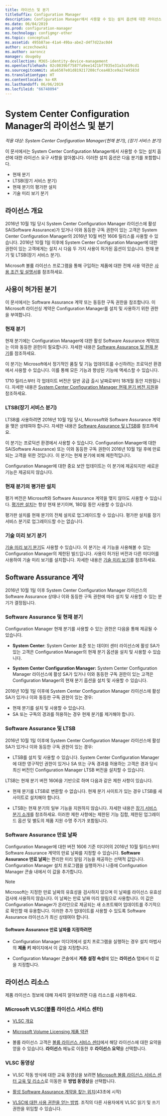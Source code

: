 ```yaml
---
title: 라이선스 및 분기
titleSuffix: Configuration Manager
description: Configuration Manager에서 사용할 수 있는 설치 옵션에 대한 라이선스 요구 사항 알아보기
ms.date: 06/04/2019
ms.prod: configuration-manager
ms.technology: configmgr-other
ms.topic: conceptual
ms.assetid: 495b87ae-41a4-49ba-abe2-d4f7d22ac0d4
author: aczechowski
ms.author: aaroncz
manager: dougeby
ms.collection: M365-identity-device-management
ms.openlocfilehash: 02c0839bf7587fa9ee1421bf7035e31a3ca59cd1
ms.sourcegitcommit: a6a6507e01d819217208cfcea483ce9a2744583d
ms.translationtype: HT
ms.contentlocale: ko-KR
ms.lasthandoff: 06/06/2019
ms.locfileid: "66748094"
---
```

# <a name="licensing-and-branches-for-system-center-configuration-manager"></a>System Center Configuration Manager의 라이선스 및 분기

*적용 대상: System Center Configuration Manager(현재 분기), (장기 서비스 분기)*

이 문서에서는 System Center Configuration Manager에서 사용할 수 있는 설치 옵션에 대한 라이선스 요구 사항을 알아봅니다. 이러한 설치 옵션은 다음 분기를 포함합니다.

- 현재 분기
- LTSB(장기 서비스 분기)
- 현재 분기의 평가판 설치
- 기술 미리 보기 분기

## <a name="licensing-overview"></a>라이선스 개요

2016년 10월 1일 당시 System Center Configuration Manager 라이선스에 활성 SA(Software Assurance)가 있거나 이와 동등한 구독 권한이 있는 고객은 System Center Configuration Manager의 2016년 10월 버전 1606 릴리스를 사용할 수 있습니다. 2016년 10월 1일 이후에 System Center Configuration Manager에 대한 권한이 있는 고객에게는 설치 시 다음 두 가지 사용이 허가된 옵션이 있습니다. 현재 분기 및 LTSB(장기 서비스 분기).

Microsoft 볼륨 라이선스 프로그램을 통해 구입하는 제품에 대한 전체 사용 약관은 [사용 조건 및 설명서](https://go.microsoft.com/fwlink/?LinkId=800052)를 참조하세요.


## <a name="licensed-branches"></a>사용이 허가된 분기

이 문서에서는 Software Assurance 계약 또는 동등한 구독 권한을 참조합니다. 이 Microsoft 라이선싱 계약은 Configuration Manager를 설치 및 사용하기 위한 권한을 부여합니다.

### <a name="current-branch"></a>현재 분기

현재 분기에는 Configuration Manager에 대한 활성 Software Assurance 계약(또는 이와 동등한 권한)이 필요합니다. 자세한 내용은 [Software Assurance 및 현재 분기](#software-assurance-and-the-current-branch)를 참조하세요.

이 분기는 Microsoft에서 정기적인 품질 및 기능 업데이트를 수신하려는 프로덕션 환경에서 사용할 수 있습니다. 이를 통해 모든 기능과 향상된 기능에 액세스할 수 있습니다.

1710 릴리스부터 각 업데이트 버전은 일반 공급 출시 날짜로부터 18개월 동안 지원됩니다. 자세한 내용은 [System Center Configuration Manager 현재 분기 버전 지원](/sccm/core/servers/manage/current-branch-versions-supported)을 참조하세요.

### <a name="long-term-servicing-branch-ltsb"></a>LTSB(장기 서비스 분기)

LTSB를 사용하려면 2016년 10월 1일 당시, Microsoft와 Software Assurance 계약을 맺은 상태여야 합니다. 자세한 내용은 [Software Assurance 및 LTSB](#software-assurance-and-the-ltsb)를 참조하세요.

이 분기는 프로덕션 환경에서 사용할 수 있습니다. Configuration Manager에 대한 SA(Software Assurance) 또는 이와 동등한 구독 권한이 2016년 10월 1일 후에 만료되는 고객을 위한 것입니다. 이 분기는 현재 분기에 비해 제한적입니다.

Configuration Manager에 대한 중요 보안 업데이트는 이 분기에 제공되지만 새로운 기능은 제공되지 않습니다.

### <a name="evaluation-installation-of-the-current-branch"></a>현재 분기의 평가판 설치

평가 버전은 Microsoft와 Software Assurance 계약을 맺지 않아도 사용할 수 있습니다. [평가판 설치](https://www.microsoft.com/evalcenter/evaluate-system-center-configuration-manager-and-endpoint-protection)는 항상 현재 분기이며, 180일 동안 사용할 수 있습니다.

평가판 설치를 현재 분기의 전체 설치로 업그레이드할 수 있습니다. 평가판 설치를 장기 서비스 분기로 업그레이드할 수는 없습니다.

### <a name="technical-preview-branch"></a>기술 미리 보기 분기

[기술 미리 보기 분기](https://www.microsoft.com/evalcenter/evaluate-system-center-configuration-manager-and-endpoint-protection-technical-preview)도 사용할 수 있습니다. 이 분기는 새 기능을 사용해볼 수 있는 Configuration Manager의 제한된 빌드입니다. 사용이 허가된 버전과 다른 미디어를 사용하여 기술 미리 보기를 설치합니다. 자세한 내용은 [기술 미리 보기](/sccm/core/get-started/technical-preview)를 참조하세요.


## <a name="software-assurance-agreements"></a>Software Assurance 계약

2016년 10월 1일 이후 System Center Configuration Manager 라이선스의 Software Assurance 상태나 이와 동등한 구독 권한에 따라 설치 및 사용할 수 있는 분기가 결정됩니다.

### <a name="software-assurance-and-the-current-branch"></a>Software Assurance 및 현재 분기

Configuration Manager 현재 분기를 사용할 수 있는 권한은 다음을 통해 제공될 수 있습니다.

- **System Center**: System Center 표준 또는 데이터 센터 라이선스에 활성 SA가 있는 고객은 Configuration Manager의 현재 분기 옵션을 설치 및 사용할 수 있습니다.

- **System Center Configuration Manager:** System Center Configuration Manager 라이선스에 활성 SA가 있거나 이와 동등한 구독 권한이 있는 고객은 Configuration Manager의 현재 분기 옵션을 설치 및 사용할 수 있습니다.

2016년 10월 1일 이후에 System Center Configuration Manager 라이선스에 활성 SA가 있거나 이와 동등한 구독 권한이 있는 경우:

- 현재 분기를 설치 및 사용할 수 있습니다.
- SA 또는 구독의 경과를 허용하는 경우 현재 분기를 제거해야 합니다.

### <a name="software-assurance-and-the-ltsb"></a>Software Assurance 및 LTSB

2016년 10월 1일 이후에 System Center Configuration Manager 라이선스에 활성 SA가 있거나 이와 동등한 구독 권한이 있는 경우:

- LTSB를 설치 및 사용할 수 있습니다. System Center Configuration Manager에 대한 영구적인 권한이 있거나 SA 또는 구독 경과를 허용하는 고객은 경과 당시 최신 버전인 Configuration Manager LTSB 버전을 설치할 수 있습니다.

LTSB는 현재 분기 버전 1606을 기반으로 하며 다음과 같은 제한 사항이 있습니다.

- 현재 분기를 LTSB로 변환할 수 없습니다. 현재 분기 사이트가 있는 경우 LTSB를 새 사이트로 설치해야 합니다.  

- LTSB는 현재 분기의 일부 기능을 지원하지 않습니다. 자세한 내용은 [장기 서비스 분기 소개](introduction-to-the-ltsb.md)를 참조하세요. 이러한 제한 사항에는 제한된 기능 집합, 제한된 업그레이드 옵션 및 별도의 제품 지원 수명 주기가 포함됩니다.  

### <a name="software-assurance-expiration-date"></a>Software Assurance 만료 날짜

Configuration Manager에 대한 버전 1606 기준 미디어의 2016년 10월 릴리스부터 Software Assurance 계약의 만료 날짜를 지정할 수 있습니다. **Software Assurance 만료 날짜**는 편리한 미리 알림 기능을 제공하는 선택적 값입니다. Configuration Manager 설치 프로그램을 실행하거나 나중에 Configuration Manager 콘솔 내에서 이 값을 추가합니다.

> [!NOTE]
> Microsoft는 지정한 만료 날짜의 유효성을 검사하지 않으며 이 날짜를 라이선스 유효성 검사에 사용하지 않습니다. 이 날짜는 만료 날짜 미리 알림으로 사용합니다. 이 값은 Configuration Manager가 온라인으로 제공되는 새 소프트웨어 업데이트를 주기적으로 확인할 때 유용합니다. 이러한 추가 업데이트를 사용할 수 있도록 Software Assurance 라이선스가 최신 상태여야 합니다.

#### <a name="to-specify-the-software-assurance-expiration-date"></a>Software Assurance 만료 날짜를 지정하려면

- Configuration Manager 미디어에서 설치 프로그램을 실행하는 경우 설치 마법사의 **제품 키** 페이지에서 이 값을 지정합니다.

- Configuration Manager 콘솔에서 **계층 설정 속성**에 있는 **라이선스** 탭에서 이 값을 지정합니다.


## <a name="licensing-resources"></a>라이선스 리소스

제품 라이선스 정보에 대해 자세히 알아보려면 다음 리소스를 사용하세요.

### <a name="microsoft-volume-licensing-service-center-vlsc"></a>Microsoft VLSC(볼륨 라이선스 서비스 센터)

- [VLSC 개요](https://www.microsoft.com/Licensing/existing-customer/vlsc-training-and-resources.aspx)

- [Microsoft Volume Licensing 제품 약관](https://go.microsoft.com/fwlink/?LinkId=800052)

- 볼륨 라이선스 고객은 [볼륨 라이선스 서비스 센터](https://www.microsoft.com/Licensing/servicecenter/default.aspx)에서 해당 라이선스에 대한 요약을 얻을 수 있습니다. **라이선스** 메뉴로 이동한 후 **라이선스 요약**을 선택합니다.

### <a name="vlsc-videos"></a>VLSC 동영상

- VLSC 작동 방식에 대한 교육 동영상을 보려면 [Microsoft 볼륨 라이선스 서비스 센터 교육 및 리소스](https://www.microsoft.com/licensing/existing-customer/vlsc-training-and-resources)로 이동한 후 **방법 동영상**을 선택합니다.

- [활성 Software Assurance 계약을 찾는 위치](https://www.microsoft.com/showcase/video.aspx?uuid=fe1846cb-1d26-49fc-b064-57b25dcc31a0)(43초에 시작)  

- [VLSC에 대한 사용 권한을 얻는 방법](https://www.microsoft.com/showcase/video.aspx?uuid=ac4ed1ca-d0a9-43cd-89fa-74ccb555dec4). 조직의 다른 사용자에게 VLSC 읽기 및 쓰기 권한을 위임할 수 있습니다.
